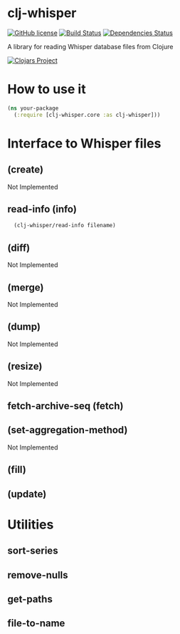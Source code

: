 # clj-whisper

[![GitHub license](https://img.shields.io/badge/license-MIT-blue.svg)](https://raw.githubusercontent.com/cybem/clj-whisper/master/LICENSE)
[![Build Status](https://travis-ci.org/cybem/clj-whisper.svg?branch=master)](https://travis-ci.org/cybem/clj-whisper)
[![Dependencies Status](http://jarkeeper.com/cybem/clj-whisper/status.svg)](http://jarkeeper.com/cybem/clj-whisper)

A library for reading Whisper database files from Clojure

[![Clojars Project](http://clojars.org/clj-whisper/latest-version.svg)](http://clojars.org/clj-whisper)

# How to use it
```clojure
(ns your-package
  (:require [clj-whisper.core :as clj-whisper]))
```

# Interface to Whisper files

## (create)
Not Implemented

## read-info (info)
```clojure
  (clj-whisper/read-info filename)
```

## (diff)
Not Implemented

## (merge)
Not Implemented

## (dump)
Not Implemented

## (resize)
Not Implemented

## fetch-archive-seq (fetch)

## (set-aggregation-method)
Not Implemented

## (fill)

## (update)

# Utilities

## sort-series

## remove-nulls

## get-paths

## file-to-name


